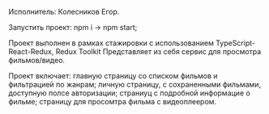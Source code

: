
Исполнитель: Колесников Егор.

Запустить проект: npm i -> npm start;

Проект выполнен в рамках стажировки с использованием TypeScript-React-Redux, Redux Toolkit
Представляет из себя сервис для просмотра фильмов/видео.

Проект включает: главную страницу со списком фильмов и фильтрацией по жанрам;
                 личную страницу, с сохраненными фильмами, доступную полсе авторизации;
                 страниуц с подробной информацие о фильме;
                 страницу для просомтра фильма с видеоплеером.
                 